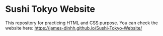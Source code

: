 # Sushi Tokyo Website
This repository for practicing HTML and CSS purpose.
You can check the website here: https://james-dinhh.github.io/Sushi-Tokyo-Website/

